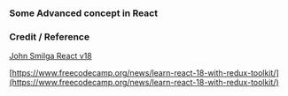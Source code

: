 ### Some Advanced concept in React

### Credit / Reference

[John Smilga React v18](https://github.com/john-smilga/react-advanced-v18)

[https://www.freecodecamp.org/news/learn-react-18-with-redux-toolkit/](https://www.freecodecamp.org/news/learn-react-18-with-redux-toolkit/)